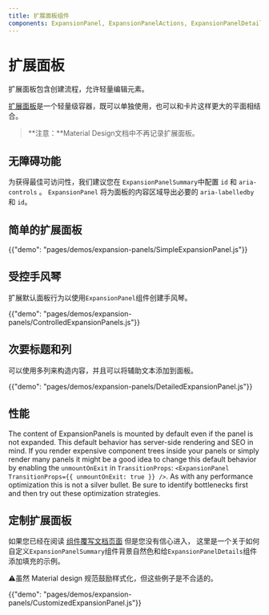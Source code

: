 ```yaml
---
title: 扩展面板组件
components: ExpansionPanel, ExpansionPanelActions, ExpansionPanelDetails, ExpansionPanelSummary
---
```

# 扩展面板

<p class="description">扩展面板包含创建流程，允许轻量编辑元素。</p>

[扩展面板](https://material.io/archive/guidelines/components/expansion-panels.html)是一个轻量级容器，既可以单独使用，也可以和卡片这样更大的平面相结合。

> **注意：**Material Design文档中不再记录扩展面板。

## 无障碍功能

为获得最佳可访问性，我们建议您在 `ExpansionPanelSummary`中配置 `id` 和 `aria-controls` 。 `ExpansionPanel` 将为面板的内容区域导出必要的 `aria-labelledby` 和 `id`。

## 简单的扩展面板

{{"demo": "pages/demos/expansion-panels/SimpleExpansionPanel.js"}}

## 受控手风琴

扩展默认面板行为以使用` ExpansionPanel `组件创建手风琴。

{{"demo": "pages/demos/expansion-panels/ControlledExpansionPanels.js"}}

## 次要标题和列

可以使用多列来构造内容，并且可以将辅助文本添加到面板。

{{"demo": "pages/demos/expansion-panels/DetailedExpansionPanel.js"}}

## 性能

The content of ExpansionPanels is mounted by default even if the panel is not expanded. This default behavior has server-side rendering and SEO in mind. If you render expensive component trees inside your panels or simply render many panels it might be a good idea to change this default behavior by enabling the `unmountOnExit` in `TransitionProps`: `<ExpansionPanel TransitionProps={{ unmountOnExit: true }} />`. As with any performance optimization this is not a silver bullet. Be sure to identify bottlenecks first and then try out these optimization strategies.

## 定制扩展面板

如果您已经在阅读 [组件覆写文档页面](/customization/overrides/) 但是您没有信心进入， 这里是一个关于如何自定义`ExpansionPanelSummary`组件背景自然色和给`ExpansionPanelDetails`组件添加填充的示例。

⚠️虽然 Material design 规范鼓励样式化，但这些例子是不合适的。

{{"demo": "pages/demos/expansion-panels/CustomizedExpansionPanel.js"}}
